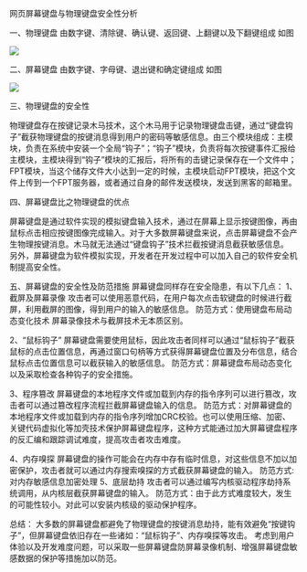    网页屏幕键盘与物理键盘安全性分析

一、物理键盘
     由数字键、清除键、确认键、返回键、上翻键以及下翻键组成
    如图


![](http://i.imgur.com/ujrC07Y.png)

二、屏幕键盘
由数字键、字母键、退出键和确定键组成
如图

![](http://i.imgur.com/IRNCF2u.png)


三、物理键盘的安全性

物理键盘存在按键记录木马技术，这个木马用于记录物理键盘击键，通过“键盘钩子”截获物理键盘的按键消息得到用户的密码等敏感信息。由三个模块组成：主模块，负责在系统中安装一个全局“钩子”；“钩子”模块，负责将每次按键事件汇报给主模块，主模块得到“钩子”模块的汇报后，将所有的击键记录保存在一个文件中；FPT模块，当这个储存文件大小达到一定的时候，主模块启动FPT模块，把这个文件上传到一个FPT服务器，或者通过自身的邮件发送模块，发送到黑客的邮箱里。

四、屏幕键盘比之物理键盘的优点

屏幕键盘是通过软件实现的模拟键盘输入技术，通过在屏幕上显示按键图像，再由鼠标点击相应按键图像完成输入。对于大多数屏幕键盘来说，点击屏幕键盘不会产生物理按键消息。木马就无法通过“键盘钩子”技术拦截按键消息截获敏感信息。
另外，屏幕键盘为软件模拟实现，开发者在开发过程中可以加入自己的软件安全机制提高安全性。

五、屏幕键盘的安全性及防范措施
屏幕键盘同样存在安全隐患，有以下几点：
1、截屏及屏幕录像
       攻击者可以使用恶意代码，在用户每次点击软键盘的时候进行截屏，利用截屏的图像，得到用户的输入的敏感信息。
       防范方式：使用键盘布局动态变化技术
        屏幕录像技术与截屏技术无本质区别。

2、“鼠标钩子”
       屏幕键盘需要使用鼠标，因此攻击者同样可以通过“鼠标钩子”截获鼠标的点击位置信息，再通过窗口句柄等方式获得屏幕键盘位置及分布信息，结合鼠标点击位置信息可以截获输入的敏感信息。
       防范方式：屏幕键盘布局动态变化以及采取检查各种钩子的安全措施。

3、程序篡改
   屏幕键盘的本地程序文件或加载到内存的指令序列可以进行篡改，攻击者可以通过篡改程序流程拦截屏幕键盘输入的信息。
   防范方式：对屏幕键盘的本地程序文件或加载到内存的指令序列增加CRC校验。也可以使用压缩、加密、关键代码虚拟化等加壳技术保护屏幕键盘程序，这种方式能通过加大屏幕键盘程序的反汇编和跟踪调试难度，提高攻击者攻击难度。

4、内存嗅探
       屏幕键盘的操作可能会在内存中存有临时信息，对这些信息不加以加密保护，攻击者就可以通过内存搜索嗅探的方式截获屏幕键盘的输入。
       防范方式:对内存敏感信息加密处理
5、底层劫持
攻击者可以通过编写内核驱动程序劫持系统调用，从内核层截获屏幕键盘的输入。
防范方式：由于此方式难度较大，发生的可能性较小。对此可以安装内核级的驱动保护程序。


总结：
大多数的屏幕键盘都避免了物理键盘的按键消息劫持，能有效避免“按键钩子”，但屏幕键盘依旧存在一些诸如：“鼠标钩子”、内存嗅探等攻击。
考虑到用户体验以及开发难度问题，可以采取一些屏幕键盘防屏幕录像机制、增强屏幕键盘敏感数据的保护等措施加以防范。